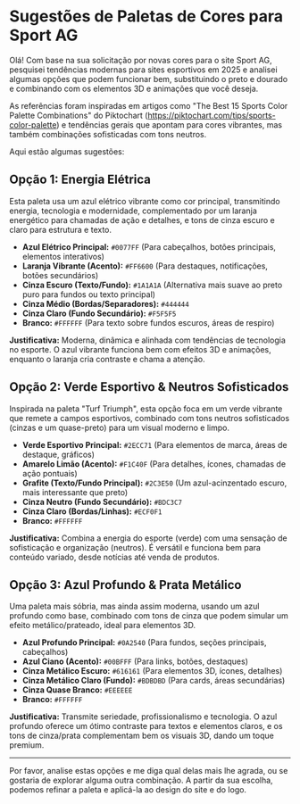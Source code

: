 # Sugestões de Paletas de Cores para Sport AG

Olá! Com base na sua solicitação por novas cores para o site Sport AG, pesquisei tendências modernas para sites esportivos em 2025 e analisei algumas opções que podem funcionar bem, substituindo o preto e dourado e combinando com os elementos 3D e animações que você deseja.

As referências foram inspiradas em artigos como "The Best 15 Sports Color Palette Combinations" do Piktochart (https://piktochart.com/tips/sports-color-palette) e tendências gerais que apontam para cores vibrantes, mas também combinações sofisticadas com tons neutros.

Aqui estão algumas sugestões:

## Opção 1: Energia Elétrica

Esta paleta usa um azul elétrico vibrante como cor principal, transmitindo energia, tecnologia e modernidade, complementado por um laranja energético para chamadas de ação e detalhes, e tons de cinza escuro e claro para estrutura e texto.

*   **Azul Elétrico Principal:** `#0077FF` (Para cabeçalhos, botões principais, elementos interativos)
*   **Laranja Vibrante (Acento):** `#FF6600` (Para destaques, notificações, botões secundários)
*   **Cinza Escuro (Texto/Fundo):** `#1A1A1A` (Alternativa mais suave ao preto puro para fundos ou texto principal)
*   **Cinza Médio (Bordas/Separadores):** `#444444`
*   **Cinza Claro (Fundo Secundário):** `#F5F5F5`
*   **Branco:** `#FFFFFF` (Para texto sobre fundos escuros, áreas de respiro)

**Justificativa:** Moderna, dinâmica e alinhada com tendências de tecnologia no esporte. O azul vibrante funciona bem com efeitos 3D e animações, enquanto o laranja cria contraste e chama a atenção.

## Opção 2: Verde Esportivo & Neutros Sofisticados

Inspirada na paleta "Turf Triumph", esta opção foca em um verde vibrante que remete a campos esportivos, combinado com tons neutros sofisticados (cinzas e um quase-preto) para um visual moderno e limpo.

*   **Verde Esportivo Principal:** `#2ECC71` (Para elementos de marca, áreas de destaque, gráficos)
*   **Amarelo Limão (Acento):** `#F1C40F` (Para detalhes, ícones, chamadas de ação pontuais)
*   **Grafite (Texto/Fundo Principal):** `#2C3E50` (Um azul-acinzentado escuro, mais interessante que preto)
*   **Cinza Neutro (Fundo Secundário):** `#BDC3C7`
*   **Cinza Claro (Bordas/Linhas):** `#ECF0F1`
*   **Branco:** `#FFFFFF`

**Justificativa:** Combina a energia do esporte (verde) com uma sensação de sofisticação e organização (neutros). É versátil e funciona bem para conteúdo variado, desde notícias até venda de produtos.

## Opção 3: Azul Profundo & Prata Metálico

Uma paleta mais sóbria, mas ainda assim moderna, usando um azul profundo como base, combinado com tons de cinza que podem simular um efeito metálico/prateado, ideal para elementos 3D.

*   **Azul Profundo Principal:** `#0A2540` (Para fundos, seções principais, cabeçalhos)
*   **Azul Ciano (Acento):** `#00BFFF` (Para links, botões, destaques)
*   **Cinza Metálico Escuro:** `#616161` (Para elementos 3D, ícones, detalhes)
*   **Cinza Metálico Claro (Fundo):** `#BDBDBD` (Para cards, áreas secundárias)
*   **Cinza Quase Branco:** `#EEEEEE`
*   **Branco:** `#FFFFFF`

**Justificativa:** Transmite seriedade, profissionalismo e tecnologia. O azul profundo oferece um ótimo contraste para textos e elementos claros, e os tons de cinza/prata complementam bem os visuais 3D, dando um toque premium.

---

Por favor, analise estas opções e me diga qual delas mais lhe agrada, ou se gostaria de explorar alguma outra combinação. A partir da sua escolha, podemos refinar a paleta e aplicá-la ao design do site e do logo.
